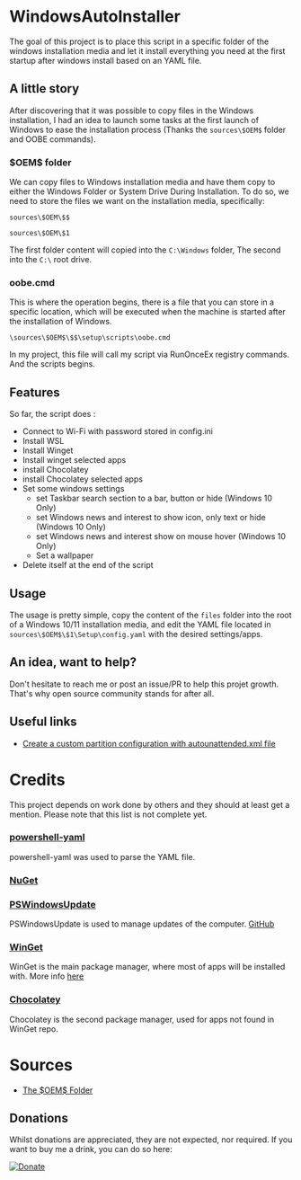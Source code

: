 # WindowsAutoInstaller

The goal of this project is to place this script in a specific folder of the windows installation media and let it install everything you need at the first startup after windows install based on an YAML file. 

## A little story

After discovering that it was possible to copy files in the Windows installation, I had an idea to launch some tasks at the first launch of Windows to ease the installation process (Thanks the `sources\$OEM$` folder and OOBE commands).

### \$OEM\$ folder

We can copy files to Windows installation media and have them copy to either the Windows Folder or System Drive During Installation. To do so, we need to store the files we want on the installation media, specifically:

 `sources\$OEM\$$`

 `sources\$OEM\$1`

The first folder content will copied into the `C:\Windows` folder, 
The second into the `C:\` root drive.

### oobe.cmd

This is where the operation begins, there is a file that you can store in a specific location, which will be executed when the machine is started after the installation of Windows.

`\sources\$OEM$\$$\setup\scripts\oobe.cmd`

In my project, this file will call my script via RunOnceEx registry commands. 
And the scripts begins.


## Features

So far, the script does : 

- Connect to Wi-Fi with password stored in config.ini
- Install WSL 
- Install Winget
- Install winget selected apps 
- install Chocolatey 
- install Chocolatey selected apps 
- Set some windows settings 
  - set Taskbar search section to a bar, button or hide (Windows 10 Only)
  - set Windows news and interest to show icon, only text or hide (Windows 10 Only)
  - set Windows news and interest show on mouse hover (Windows 10 Only)
  - Set a wallpaper
- Delete itself at the end of the script

## Usage 

The usage is pretty simple, copy the content of the `files` folder into the root of a Windows 10/11 installation media, and edit the YAML file located in `sources\$OEM$\$1\Setup\config.yaml` with the desired settings/apps.



## An idea, want to help? 

Don't hesitate to reach me or post an issue/PR to help this projet growth. That's why open source community stands for after all. 

## Useful links

- [Create a custom partition configuration with autounattended.xml file](https://docs.microsoft.com/en-us/windows-hardware/customize/desktop/unattend/microsoft-windows-setup-diskconfiguration-disk-createpartitions-createpartition-size)


# Credits

This project depends on work done by others and they should at least get a mention. Please note that this list is not complete yet.

### [powershell-yaml](https://github.com/cloudbase/powershell-yaml)

powershell-yaml was used to parse the YAML file.

### [NuGet](https://github.com/NuGet)


### [PSWindowsUpdate](https://www.powershellgallery.com/packages/PSWindowsUpdate/)

PSWindowsUpdate is used to manage updates of the computer. [GitHub](https://github.com/mgajda83/PSWindowsUpdate)

### [WinGet](https://github.com/microsoft/winget-cli)

WinGet is the main package manager, where most of apps will be installed with. More info [here](https://docs.microsoft.com/en-us/windows/package-manager/winget/)

### [Chocolatey](https://chocolatey.org/)

Chocolatey is the second package manager, used for apps not found in WinGet repo.


# Sources 

- [The \$OEM\$ Folder](https://dellwindowsreinstallationguide.com/the-oem-folder/)

## Donations
Whilst donations are appreciated, they are not expected, nor required.  If you want to buy me a drink, you can do so here:

[![Donate](https://img.shields.io/badge/Donate-PayPal-green.svg)](https://www.paypal.com/donate/?hosted_button_id=V973AJPW7V5Q8)